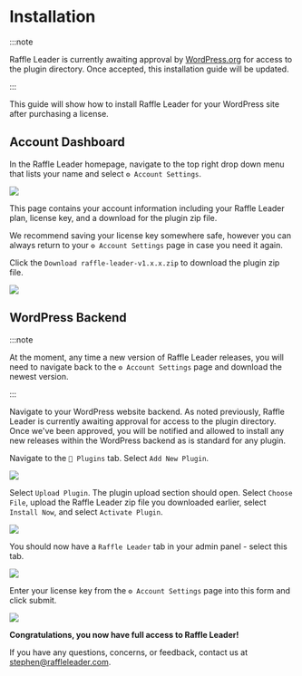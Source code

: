 # Installation
:::note

Raffle Leader is currently awaiting approval by [WordPress.org](https://wordpress.org) for access to the plugin directory. Once accepted, this installation guide will be updated.

:::

This guide will show how to install Raffle Leader for your WordPress site after purchasing a license.

## Account Dashboard

In the Raffle Leader homepage, navigate to the top right drop down menu that lists your name and select `⚙️ Account Settings`.

![](https://raffleleader-blog.s3.us-east-2.amazonaws.com/installation1.png)

This page contains your account information including your Raffle Leader plan, license key, and a download for the plugin zip file.

We recommend saving your license key somewhere safe, however you can always return to your `⚙️ Account Settings` page in case you need it again.

Click the `Download raffle-leader-v1.x.x.zip` to download the plugin zip file.

![](https://raffleleader-blog.s3.us-east-2.amazonaws.com/installation2.png)

## WordPress Backend

:::note

At the moment, any time a new version of Raffle Leader releases, you will need to navigate back to the `⚙️ Account Settings` page and download the newest version.

:::

Navigate to your WordPress website backend. As noted previously, Raffle Leader is currently awaiting approval for access to the plugin directory. Once we've been approved, you will be notified and allowed to install any new releases within the WordPress backend as is standard for any plugin.

Navigate to the `🔌 Plugins` tab. Select `Add New Plugin`.

![](https://raffleleader-blog.s3.us-east-2.amazonaws.com/installation3.png)

Select `Upload Plugin`. The plugin upload section should open. Select `Choose File`, upload the Raffle Leader zip file you downloaded earlier, select `Install Now`, and select `Activate Plugin`.

![](https://raffleleader-blog.s3.us-east-2.amazonaws.com/installation4.png)

You should now have a `Raffle Leader` tab in your admin panel - select this tab.

![](https://raffleleader-blog.s3.us-east-2.amazonaws.com/installation5.png)

Enter your license key from the `⚙️ Account Settings` page into this form and click submit.

![](https://raffleleader-blog.s3.us-east-2.amazonaws.com/installation6.png)

**Congratulations, you now have full access to Raffle Leader!**

If you have any questions, concerns, or feedback, contact us at [stephen@raffleleader.com](mailto:stephen@raffleleader.com).




